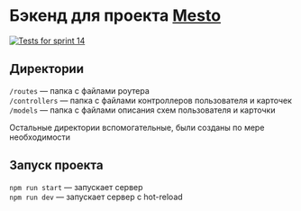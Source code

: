 # Бэкенд для проекта [Mesto](https://github.com/Dronoti/react-mesto-auth)
[![Tests for sprint 14](https://github.com/dronoti/express-mesto-gha/actions/workflows/tests-14-sprint.yml/badge.svg)](https://github.com/dronoti/express-mesto-gha/actions/workflows/tests-14-sprint.yml)

## Директории

`/routes` — папка с файлами роутера  
`/controllers` — папка с файлами контроллеров пользователя и карточек   
`/models` — папка с файлами описания схем пользователя и карточки  
  
Остальные директории вспомогательные, были созданы по мере необходимости

## Запуск проекта

`npm run start` — запускает сервер   
`npm run dev` — запускает сервер с hot-reload
